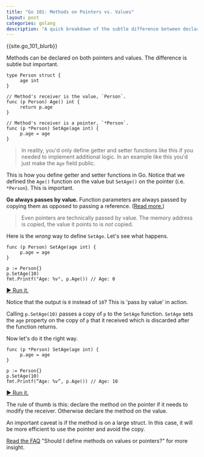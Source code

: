 ```yaml
---
title: "Go 101: Methods on Pointers vs. Values"
layout: post
categories: golang
description: "A quick breakdown of the subtle difference between declaring a method on a pointer vs. value in Go."
---
```


{{site.go_101_blurb}}

Methods can be declared on both pointers and values. The difference is subtle but important.

	type Person struct {
	     age int
	}

	// Method's receiver is the value, `Person`.
	func (p Person) Age() int {
	     return p.age
	}

	// Method's receiver is a pointer, `*Person`.
	func (p *Person) SetAge(age int) {
	     p.age = age
	}

> In reality, you'd only define getter and setter functions like this if you needed to implement additional logic. In an example like this you'd just make the `Age` field public.

This is how you define getter and setter functions in Go. Notice that we defined the `Age()` function on the value but `SetAge()` on the pointer (i.e. `*Person`). This is important.

**Go always passes by value.** Function parameters are  always passed by copying them as opposed to passing a reference. ([Read more.](http://golang.org/doc/faq#pass_by_value))

> Even pointers are technically passed by value. The memory address is copied, the value it points to is *not* copied.

Here is the *wrong* way to define `SetAge`. Let's see what happens.

	func (p Person) SetAge(age int) {
	     p.age = age
	}

	p := Person{}
	p.SetAge(10)
	fmt.Printf("Age: %v", p.Age()) // Age: 0

[&#9654; Run it.](http://play.golang.org/p/CJZfqBrAIC)

Notice that the output is `0` instead of `10`? This is 'pass by value' in action.

Calling `p.SetAge(10)` passes a copy of `p` to the `SetAge` function. `SetAge` sets the `age` property on the copy of `p` that it received which is discarded after the function returns.

Now let's do it the right way.

	func (p *Person) SetAge(age int) {
	     p.age = age
	}

	p := Person{}
	p.SetAge(10)
	fmt.Printf(“Age: %v”, p.Age()) // Age: 10

[&#9654; Run it.](http://play.golang.org/p/BbIlSUQBCr)

The rule of thumb is this: declare the method on the pointer if it needs to modify the receiver. Otherwise declare the method on the value.

An important caveat is if the method is on a large struct. In this case, it will be more efficient to use the pointer and avoid the copy.

[Read the FAQ](http://golang.org/doc/faq#methods_on_values_or_pointers) "Should I define methods on values or pointers?" for more insight.